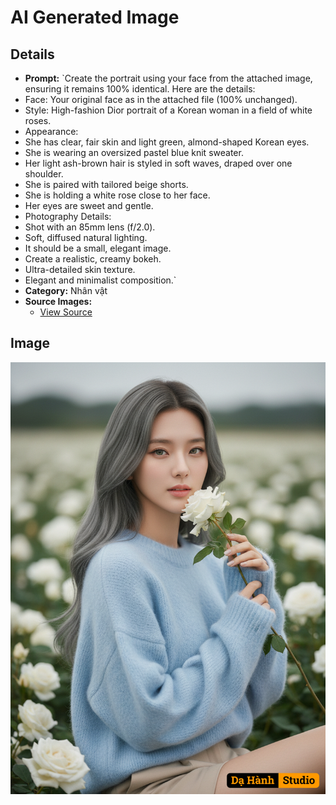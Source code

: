 # AI Generated Image

## Details
- **Prompt:** `Create the portrait using your face from the attached image, ensuring it remains 100% identical.
Here are the details:
- Face: Your original face as in the attached file (100% unchanged).
- Style: High-fashion Dior portrait of a Korean woman in a field of white roses.
- Appearance:
- She has clear, fair skin and light green, almond-shaped Korean eyes.
- She is wearing an oversized pastel blue knit sweater.
- Her light ash-brown hair is styled in soft waves, draped over one shoulder.
- She is paired with tailored beige shorts.
- She is holding a white rose close to her face.
- Her eyes are sweet and gentle.
- Photography Details:
- Shot with an 85mm lens (f/2.0).
- Soft, diffused natural lighting.
- It should be a small, elegant image.
- Create a realistic, creamy bokeh.
- Ultra-detailed skin texture.
- Elegant and minimalist composition.`
- **Category:** Nhân vật
- **Source Images:**
  - [View Source](https://raw.githubusercontent.com/lenzcomvth/Somethings/main/Models/Female/Female3.jpg)

## Image
![AI Generated Image](./image-2025-10-17T06-46-15-855Z-xgjpv.png)